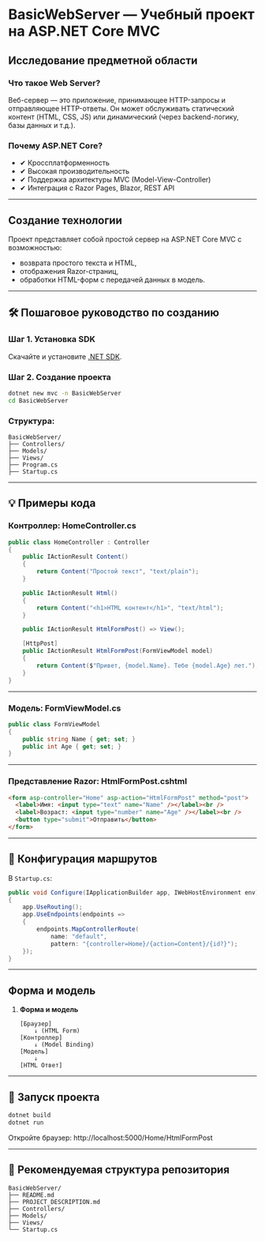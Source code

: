 # BasicWebServer — Учебный проект на ASP.NET Core MVC

## Исследование предметной области

### Что такое Web Server?

Веб-сервер — это приложение, принимающее HTTP-запросы и отправляющее HTTP-ответы. Он может обслуживать статический контент (HTML, CSS, JS) или динамический (через backend-логику, базы данных и т.д.).

### Почему ASP.NET Core?

- ✔ Кроссплатформенность
- ✔ Высокая производительность
- ✔ Поддержка архитектуры MVC (Model-View-Controller)
- ✔ Интеграция с Razor Pages, Blazor, REST API

---

## Создание технологии

Проект представляет собой простой сервер на ASP.NET Core MVC с возможностью:

- возврата простого текста и HTML,
- отображения Razor-страниц,
- обработки HTML-форм с передачей данных в модель.

---

## 🛠 Пошаговое руководство по созданию

### Шаг 1. Установка SDK

Скачайте и установите [.NET SDK](https://dotnet.microsoft.com/download).

### Шаг 2. Создание проекта

```bash
dotnet new mvc -n BasicWebServer
cd BasicWebServer
```

### Структура:

```plaintext
BasicWebServer/
├── Controllers/
├── Models/
├── Views/
├── Program.cs
├── Startup.cs
```

---

## 💡 Примеры кода

### Контроллер: HomeController.cs

```csharp
public class HomeController : Controller
{
    public IActionResult Content()
    {
        return Content("Простой текст", "text/plain");
    }

    public IActionResult Html()
    {
        return Content("<h1>HTML контент</h1>", "text/html");
    }

    public IActionResult HtmlFormPost() => View();

    [HttpPost]
    public IActionResult HtmlFormPost(FormViewModel model)
    {
        return Content($"Привет, {model.Name}. Тебе {model.Age} лет.");
    }
}
```

---

### Модель: FormViewModel.cs

```csharp
public class FormViewModel
{
    public string Name { get; set; }
    public int Age { get; set; }
}
```

---

### Представление Razor: HtmlFormPost.cshtml

```html
<form asp-controller="Home" asp-action="HtmlFormPost" method="post">
  <label>Имя: <input type="text" name="Name" /></label><br />
  <label>Возраст: <input type="number" name="Age" /></label><br />
  <button type="submit">Отправить</button>
</form>
```

---

## 🧭 Конфигурация маршрутов

В `Startup.cs`:

```csharp
public void Configure(IApplicationBuilder app, IWebHostEnvironment env)
{
    app.UseRouting();
    app.UseEndpoints(endpoints =>
    {
        endpoints.MapControllerRoute(
            name: "default",
            pattern: "{controller=Home}/{action=Content}/{id?}");
    });
}
```

---

## Форма и модель

1. **Форма и модель**
   ```
   [Браузер]
       ↓ (HTML Form)
   [Контроллер]
       ↓ (Model Binding)
   [Модель]
       ↓
   [HTML Ответ]
   ```

---

## 🔧 Запуск проекта

```bash
dotnet build
dotnet run
```

Откройте браузер: http://localhost:5000/Home/HtmlFormPost

---

## 📁 Рекомендуемая структура репозитория

```plaintext
BasicWebServer/
├── README.md
├── PROJECT_DESCRIPTION.md
├── Controllers/
├── Models/
├── Views/
└── Startup.cs
```
